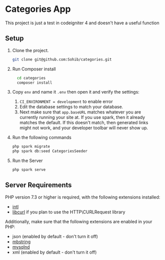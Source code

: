 # Categories App

This project is just a test in codeigniter 4 and doesn't have a useful function 

## Setup

1. Clone the project.
   ```bash
   git clone git@github.com:Sohib/categories.git
   ```
2. Run Composer install
    ```bash
      cd categories
      composer install
    ```
3. Copy `env` and name it `.env` then open it and verify the settings:
    1. `CI_ENVIRONMENT = development` to enable error 
    2. Edit the database settings to match your database.
    3. Next make sure that `app.baseURL` matches whatever you are currently running your site at. If you use spark, then it already matches the default. If this doesn't match, then generated links might not work, and your developer toolbar will never show up.


4. Run the following commands 
    ```bash
    php spark migrate
    php spark db:seed CategoriesSeeder
    ```
   
5. Run the Server
   ```bash
   php spark serve   
   ```

## Server Requirements

PHP version 7.3 or higher is required, with the following extensions installed:

- [intl](http://php.net/manual/en/intl.requirements.php)
- [libcurl](http://php.net/manual/en/curl.requirements.php) if you plan to use the HTTP\CURLRequest library

Additionally, make sure that the following extensions are enabled in your PHP:

- json (enabled by default - don't turn it off)
- [mbstring](http://php.net/manual/en/mbstring.installation.php)
- [mysqlnd](http://php.net/manual/en/mysqlnd.install.php)
- xml (enabled by default - don't turn it off)

